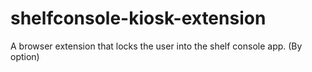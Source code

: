 # shelfconsole-kiosk-extension
A browser extension that locks the user into the shelf console app. (By option)

